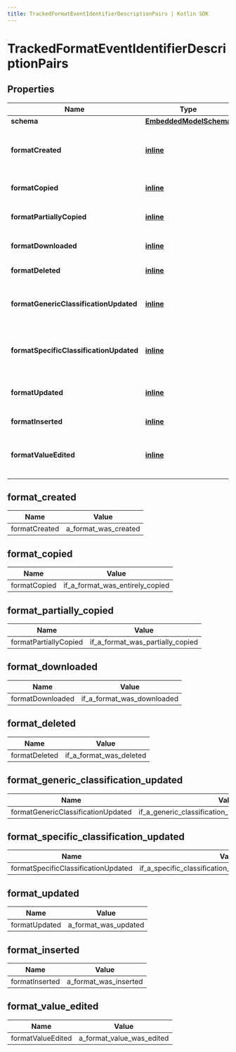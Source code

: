 ```yaml
---
title: TrackedFormatEventIdentifierDescriptionPairs | Kotlin SDK
---
```




# TrackedFormatEventIdentifierDescriptionPairs

## Properties
Name | Type | Description | Notes
------------ | ------------- | ------------- | -------------
**schema** | [**EmbeddedModelSchema**](EmbeddedModelSchema) |  |  [optional]
**formatCreated** | [**inline**](#format_created) | The key value pair for an asset being created. |  [optional]
**formatCopied** | [**inline**](#format_copied) | If a format was copied entirely |  [optional]
**formatPartiallyCopied** | [**inline**](#format_partially_copied) | If a format was copied partially |  [optional]
**formatDownloaded** | [**inline**](#format_downloaded) | If a format was downloaded |  [optional]
**formatDeleted** | [**inline**](#format_deleted) | If an format was deleted |  [optional]
**formatGenericClassificationUpdated** | [**inline**](#format_generic_classification_updated) | If a generic classification was changed on a format |  [optional]
**formatSpecificClassificationUpdated** | [**inline**](#format_specific_classification_updated) | If a specific classification was changed on a format |  [optional]
**formatUpdated** | [**inline**](#format_updated) | a format was updated, generic update. |  [optional]
**formatInserted** | [**inline**](#format_inserted) | a format was inserted |  [optional]
**formatValueEdited** | [**inline**](#format_value_edited) | a format&#39;s value was update ie, the text, etc... |  [optional]


## format_created
Name | Value
---- | -----
formatCreated | a_format_was_created


## format_copied
Name | Value
---- | -----
formatCopied | if_a_format_was_entirely_copied


## format_partially_copied
Name | Value
---- | -----
formatPartiallyCopied | if_a_format_was_partially_copied


## format_downloaded
Name | Value
---- | -----
formatDownloaded | if_a_format_was_downloaded


## format_deleted
Name | Value
---- | -----
formatDeleted | if_a_format_was_deleted


## format_generic_classification_updated
Name | Value
---- | -----
formatGenericClassificationUpdated | if_a_generic_classification_was_changed_on_a_format


## format_specific_classification_updated
Name | Value
---- | -----
formatSpecificClassificationUpdated | if_a_specific_classification_was_changed_on_a_format


## format_updated
Name | Value
---- | -----
formatUpdated | a_format_was_updated


## format_inserted
Name | Value
---- | -----
formatInserted | a_format_was_inserted


## format_value_edited
Name | Value
---- | -----
formatValueEdited | a_format_value_was_edited





